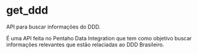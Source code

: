 # get_ddd
API para buscar informações do DDD. 


É uma API feita no Pentaho Data Integration que tem como objetivo buscar informações relevantes que estão relaciadas ao DDD Brasileiro. 

